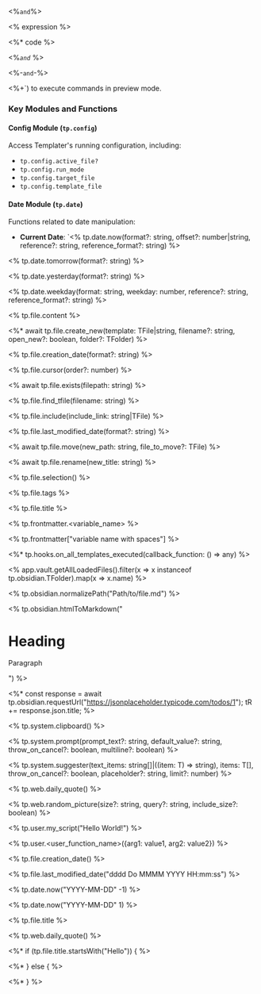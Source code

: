 <%` and `%>

<% expression %>

<%* code %>

<%_` and `_ %>

<%-` and `-%>

<%+`) to execute commands in preview mode.

### Key Modules and Functions

#### Config Module (`tp.config`)

Access Templater's running configuration, including:
- `tp.config.active_file?`
- `tp.config.run_mode`
- `tp.config.target_file`
- `tp.config.template_file`

#### Date Module (`tp.date`)

Functions related to date manipulation:
- **Current Date**: `<% tp.date.now(format?: string, offset?: number|string, reference?: string, reference_format?: string) %>

<% tp.date.tomorrow(format?: string) %>

<% tp.date.yesterday(format?: string) %>

<% tp.date.weekday(format: string, weekday: number, reference?: string, reference_format?: string) %>

<% tp.file.content %>

<%* await tp.file.create_new(template: TFile|string, filename?: string, open_new?: boolean, folder?: TFolder) %>

<% tp.file.creation_date(format?: string) %>

<% tp.file.cursor(order?: number) %>

<% await tp.file.exists(filepath: string) %>

<% tp.file.find_tfile(filename: string) %>

<% tp.file.include(include_link: string|TFile) %>

<% tp.file.last_modified_date(format?: string) %>

<% await tp.file.move(new_path: string, file_to_move?: TFile) %>

<% await tp.file.rename(new_title: string) %>

<% tp.file.selection() %>

<% tp.file.tags %>

<% tp.file.title %>

<% tp.frontmatter.<variable_name> %>

<% tp.frontmatter["variable name with spaces"] %>

<%* tp.hooks.on_all_templates_executed(callback_function: () => any) %>

<% app.vault.getAllLoadedFiles().filter(x => x instanceof tp.obsidian.TFolder).map(x => x.name) %>

<% tp.obsidian.normalizePath("Path/to/file.md") %>

<% tp.obsidian.htmlToMarkdown("<h1>Heading</h1><p>Paragraph</p>") %>

<%* const response = await tp.obsidian.requestUrl("https://jsonplaceholder.typicode.com/todos/1"); tR += response.json.title; %>

<% tp.system.clipboard() %>

<% tp.system.prompt(prompt_text?: string, default_value?: string, throw_on_cancel?: boolean, multiline?: boolean) %>

<% tp.system.suggester(text_items: string[]|((item: T) => string), items: T[], throw_on_cancel?: boolean, placeholder?: string, limit?: number) %>

<% tp.web.daily_quote() %>

<% tp.web.random_picture(size?: string, query?: string, include_size?: boolean) %>

<% tp.user.my_script("Hello World!") %>

<% tp.user.<user_function_name>({arg1: value1, arg2: value2}) %>

<% tp.file.creation_date() %>

<% tp.file.last_modified_date("dddd Do MMMM YYYY HH:mm:ss") %>

<% tp.date.now("YYYY-MM-DD" -1) %>

<% tp.date.now("YYYY-MM-DD" 1) %>

<% tp.file.title %>

<% tp.web.daily_quote() %>

<%* if (tp.file.title.startsWith("Hello")) { %>

<%* } else { %>

<%* } %>
